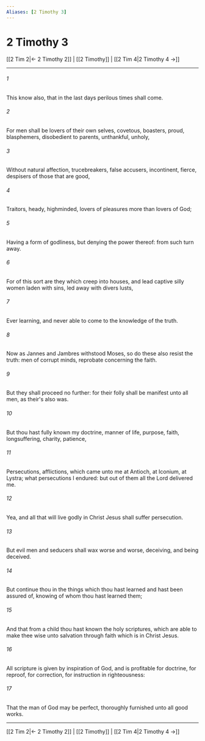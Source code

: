 ```yaml
---
Aliases: [2 Timothy 3]
---
```

# 2 Timothy 3

[[2 Tim 2|← 2 Timothy 2]] | [[2 Timothy]] | [[2 Tim 4|2 Timothy 4 →]]
***



###### 1 
This know also, that in the last days perilous times shall come. 

###### 2 
For men shall be lovers of their own selves, covetous, boasters, proud, blasphemers, disobedient to parents, unthankful, unholy, 

###### 3 
Without natural affection, trucebreakers, false accusers, incontinent, fierce, despisers of those that are good, 

###### 4 
Traitors, heady, highminded, lovers of pleasures more than lovers of God; 

###### 5 
Having a form of godliness, but denying the power thereof: from such turn away. 

###### 6 
For of this sort are they which creep into houses, and lead captive silly women laden with sins, led away with divers lusts, 

###### 7 
Ever learning, and never able to come to the knowledge of the truth. 

###### 8 
Now as Jannes and Jambres withstood Moses, so do these also resist the truth: men of corrupt minds, reprobate concerning the faith. 

###### 9 
But they shall proceed no further: for their folly shall be manifest unto all men, as their's also was. 

###### 10 
But thou hast fully known my doctrine, manner of life, purpose, faith, longsuffering, charity, patience, 

###### 11 
Persecutions, afflictions, which came unto me at Antioch, at Iconium, at Lystra; what persecutions I endured: but out of them all the Lord delivered me. 

###### 12 
Yea, and all that will live godly in Christ Jesus shall suffer persecution. 

###### 13 
But evil men and seducers shall wax worse and worse, deceiving, and being deceived. 

###### 14 
But continue thou in the things which thou hast learned and hast been assured of, knowing of whom thou hast learned them; 

###### 15 
And that from a child thou hast known the holy scriptures, which are able to make thee wise unto salvation through faith which is in Christ Jesus. 

###### 16 
All scripture is given by inspiration of God, and is profitable for doctrine, for reproof, for correction, for instruction in righteousness: 

###### 17 
That the man of God may be perfect, thoroughly furnished unto all good works.

***
[[2 Tim 2|← 2 Timothy 2]] | [[2 Timothy]] | [[2 Tim 4|2 Timothy 4 →]]
